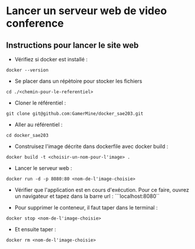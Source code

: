 # Lancer un serveur web de video conference 

## Instructions pour lancer le site web

- Vérifiez si docker est installé :
```shell
docker --version
```

- Se placer dans un répètoire pour stocker les fichiers
```shell
cd ./<chemin-pour-le-referentiel>
```

- Cloner le référentiel :
 ```shell
git clone git@github.com:GamerMine/docker_sae203.git
```

- Aller au référentiel :
```shell
cd docker_sae203
```

- Construisez l'image décrite dans dockerfile avec docker build : 
```shell
docker build -t <choisir-un-nom-pour-l'image> .
```

- Lancer le serveur web :
```shell
docker run -d -p 8080:80 <nom-de-l'image-choisie>
```

- Vérifier que l'application est en cours d'exécution. Pour ce faire, ouvrez un navigateur et tapez dans la barre url : ```localhost:8080``

- Pour supprimer le conteneur, il faut taper dans le terminal :
```shell
docker stop <nom-de-l'image-choisie>
```
- Et ensuite taper :
```
docker rm <nom-de-l'image-choisie>
```
